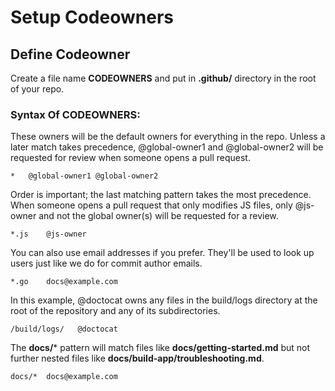 # Setup Codeowners

## Define Codeowner

Create a file name **CODEOWNERS** and put in **.github/** directory in the root of your repo.

### Syntax Of CODEOWNERS:
These owners will be the default owners for everything in
the repo. Unless a later match takes precedence,
@global-owner1 and @global-owner2 will be requested for
review when someone opens a pull request.

`*   @global-owner1 @global-owner2`

Order is important; the last matching pattern takes the most
precedence. When someone opens a pull request that only
modifies JS files, only @js-owner and not the global
owner(s) will be requested for a review.

`*.js    @js-owner`

You can also use email addresses if you prefer. They'll be
used to look up users just like we do for commit author
emails.

`*.go    docs@example.com`

In this example, @doctocat owns any files in the build/logs
directory at the root of the repository and any of its
subdirectories.

`/build/logs/   @doctocat`

The **docs/*** pattern will match files like
**docs/getting-started.md** but not further nested files like
**docs/build-app/troubleshooting.md**.

`docs/*  docs@example.com`
